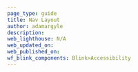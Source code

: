 ```yaml
---
page_type: guide
title: Nav Layout
author: adamargyle
description:
web_lighthouse: N/A
web_updated_on:
web_published_on:
wf_blink_components: Blink>Accessibility
---
```



